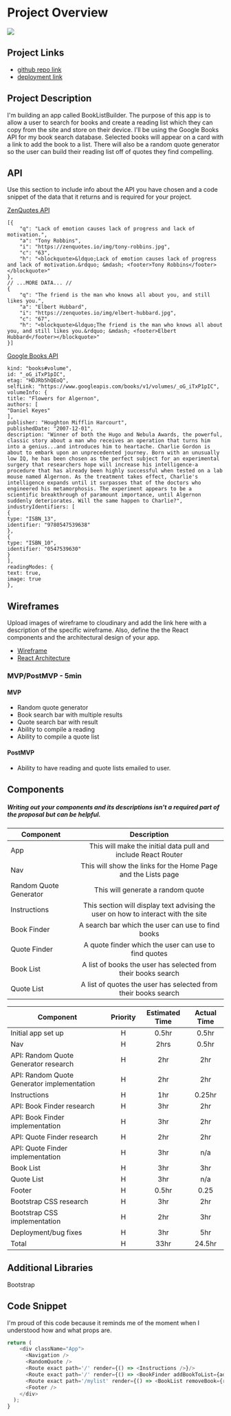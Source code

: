 # Project Overview

![](https://media.giphy.com/media/3o6Mbad3dj18iunbyM/giphy.gif)

## Project Links

- [github repo link](https://github.com/damonpickett/react-booklistbuilder/blob/main/project-worksheet.md)
- [deployment link](https://damonpickett.github.io/react-booklistbuilder/)

## Project Description

I'm building an app called BookListBuilder. The purpose of this app is to allow a user to search for books and create a reading list which they can copy from the site and store on their device. I'll be using the Google Books API for my book search database. Selected books will appear on a card with a link to add the book to a list. There will also be a random quote generator so the user can build their reading list off of quotes they find compelling.

## API

Use this section to include info about the API you have chosen and a code snippet of the data that it returns and is required for your project. 

[ZenQuotes API](https://premium.zenquotes.io/zenquotes-documentation/)
```
[{
	"q": "Lack of emotion causes lack of progress and lack of motivation.",
	"a": "Tony Robbins",
	"i": "https://zenquotes.io/img/tony-robbins.jpg",
	"c": "63",
	"h": "<blockquote>&ldquo;Lack of emotion causes lack of progress and lack of motivation.&rdquo; &mdash; <footer>Tony Robbins</footer></blockquote>"
},
// ...MORE DATA... //
{
	"q": "The friend is the man who knows all about you, and still likes you.",
	"a": "Elbert Hubbard",
	"i": "https://zenquotes.io/img/elbert-hubbard.jpg",
	"c": "67",
	"h": "<blockquote>&ldquo;The friend is the man who knows all about you, and still likes you.&rdquo; &mdash; <footer>Elbert Hubbard</footer></blockquote>"
}]
```

[Google Books API](https://developers.google.com/books/docs/overview)
```
kind: "books#volume",
id: "_oG_iTxP1pIC",
etag: "HDJRb5hQEoQ",
selfLink: "https://www.googleapis.com/books/v1/volumes/_oG_iTxP1pIC",
volumeInfo: {
title: "Flowers for Algernon",
authors: [
"Daniel Keyes"
],
publisher: "Houghton Mifflin Harcourt",
publishedDate: "2007-12-01",
description: "Winner of both the Hugo and Nebula Awards, the powerful, classic story about a man who receives an operation that turns him into a genius...and introduces him to heartache. Charlie Gordon is about to embark upon an unprecedented journey. Born with an unusually low IQ, he has been chosen as the perfect subject for an experimental surgery that researchers hope will increase his intelligence-a procedure that has already been highly successful when tested on a lab mouse named Algernon. As the treatment takes effect, Charlie's intelligence expands until it surpasses that of the doctors who engineered his metamorphosis. The experiment appears to be a scientific breakthrough of paramount importance, until Algernon suddenly deteriorates. Will the same happen to Charlie?",
industryIdentifiers: [
{
type: "ISBN_13",
identifier: "9780547539638"
},
{
type: "ISBN_10",
identifier: "0547539630"
}
],
readingModes: {
text: true,
image: true
},
```


## Wireframes

Upload images of wireframe to cloudinary and add the link here with a description of the specific wireframe. Also, define the the React components and the architectural design of your app.

- [Wireframe](https://imgur.com/a/C4Foi8o)
- [React Architecture](https://lucid.app/lucidchart/5410928e-1608-4610-84b8-b8491527c5d8/edit?viewport_loc=-11%2C-121%2C1937%2C1365%2C0_0&invitationId=inv_8f9a5fb9-9a4b-40c8-89b1-e7fd0bb3d157)


### MVP/PostMVP - 5min

#### MVP
- Random quote generator
- Book search bar with multiple results
- Quote search bar with result
- Ability to compile a reading
- Ability to compile a quote list

#### PostMVP

- Ability to have reading and quote lists emailed to user.

## Components
##### Writing out your components and its descriptions isn't a required part of the proposal but can be helpful.

| Component | Description | 
| --- | :---: |  
| App | This will make the initial data pull and include React Router| 
| Nav | This will show the links for the Home Page and the Lists page | 
| Random Quote Generator | This will generate a random quote |
| Instructions | This section will display text advising the user on how to interact with the site |
| Book Finder | A search bar which the user can use to find books |
| Quote Finder | A quote finder which the user can use to find quotes |
| Book List | A list of books the user has selected from their books search |
| Quote List | A list of quotes the user has selected from their books search |


| Component | Priority | Estimated Time | Actual Time |
| --- | :---: |  :---: | :---: |
| Initial app set up | H | 0.5hr | 0.5hr |
| Nav | H | 2hrs| 0.5hr |
| API: Random Quote Generator research | H | 2hr| 2hr |
| API: Random Quote Generator implementation | H | 2hr | 2hr |
| Instructions | H | 1hr | 0.25hr |
| API: Book Finder research | H | 3hr | 2hr |
| API: Book Finder implementation | H | 3hr | 2hr |
| API: Quote Finder research | H | 2hr | 2hr |
| API: Quote Finder implementation | H | 3hr | n/a |
| Book List | H | 3hr | 3hr |
| Quote List | H | 3hr | n/a |
| Footer | H | 0.5hr | 0.25 |
| Bootstrap CSS research | H | 3hr | 2hr |
| Bootstrap CSS implementation | H | 2hr | 3hr |
| Deployment/bug fixes | H | 3hr | 5hr |
| Total | H | 33hr | 24.5hr |

## Additional Libraries
 
 Bootstrap

## Code Snippet

I'm proud of this code because it reminds me of the moment when I understood how and what props are.

```javascript
return (
    <div className="App">
      <Navigation />
      <RandomQuote />
      <Route exact path='/' render={() => <Instructions />}/>
      <Route exact path='/' render={() => <BookFinder addBookToList={addBookToList} />}/>
      <Route exact path='/mylist' render={() => <BookList removeBook={removeBook} readingList={readingList} />}/>
      <Footer />
    </div>
  );
}
```
